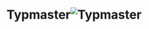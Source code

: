 # Typmaster![Typmaster](https://user-images.githubusercontent.com/119871916/232903382-6db4e514-405e-4406-bc71-90ed31fc7f6a.jpg)
